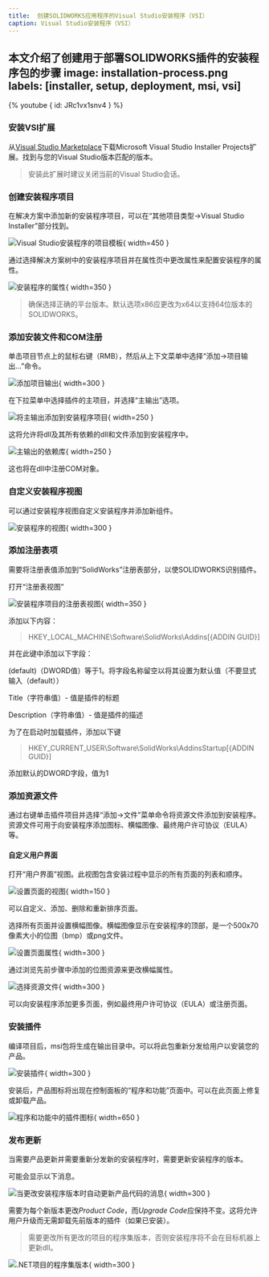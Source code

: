 ```yaml
---
title:  创建SOLIDWORKS应用程序的Visual Studio安装程序（VSI）
caption: Visual Studio安装程序（VSI）
---
```

 本文介绍了创建用于部署SOLIDWORKS插件的安装程序包的步骤
image: installation-process.png
labels: [installer, setup, deployment, msi, vsi]
---
{% youtube { id: JRc1vx1snv4 } %}

### 安装VSI扩展

从[Visual Studio Marketplace](https://marketplace.visualstudio.com/items?itemName=VisualStudioClient.MicrosoftVisualStudio2017InstallerProjects)下载Microsoft Visual Studio Installer Projects扩展。找到与您的Visual Studio版本匹配的版本。

> 安装此扩展时建议关闭当前的Visual Studio会话。

### 创建安装程序项目

在解决方案中添加新的安装程序项目，可以在“其他项目类型->Visual Studio Installer”部分找到。

![Visual Studio安装程序的项目模板](visual-studio-installer-project-template.png){ width=450 }

通过选择解决方案树中的安装程序项目并在属性页中更改属性来配置安装程序的属性。

![安装程序的属性](installer-properties.png){ width=350 }

> 确保选择正确的平台版本。默认选项x86应更改为x64以支持64位版本的SOLIDWORKS。

### 添加安装文件和COM注册

单击项目节点上的鼠标右键（RMB），然后从上下文菜单中选择“添加->项目输出...”命令。

![添加项目输出](add-project-output.png){ width=300 }

在下拉菜单中选择插件的主项目，并选择“主输出”选项。

![将主输出添加到安装程序项目](add-primary-output.png){ width=250 }

这将允许将dll及其所有依赖的dll和文件添加到安装程序中。

![主输出的依赖库](primary-output-dependencies.png){ width=250 }

这也将在dll中注册COM对象。

### 自定义安装程序视图

可以通过安装程序视图自定义安装程序并添加新组件。

![安装程序的视图](installer-view.png){ width=300 }

### 添加注册表项

需要将注册表值添加到“SolidWorks”注册表部分，以使SOLIDWORKS识别插件。

打开“注册表视图”

![安装程序项目的注册表视图](registry-view.png){ width=350 }

添加以下内容：
> HKEY_LOCAL_MACHINE\Software\SolidWorks\Addins\[{ADDIN GUID}]

并在此键中添加以下字段：

(default)（DWORD值）等于1。将字段名称留空以将其设置为默认值（不要显式输入（default））

Title（字符串值）- 值是插件的标题

Description（字符串值）- 值是插件的描述

为了在启动时加载插件，添加以下键

> HKEY_CURRENT_USER\Software\SolidWorks\AddinsStartup\[{ADDIN GUID}]

添加默认的DWORD字段，值为1

### 添加资源文件

通过右键单击插件项目并选择“添加->文件”菜单命令将资源文件添加到安装程序。资源文件可用于向安装程序添加图标、横幅图像、最终用户许可协议（EULA）等。

#### 自定义用户界面

打开“用户界面”视图。此视图包含安装过程中显示的所有页面的列表和顺序。

![设置页面的视图](user-interface-view.png){ width=150 }

可以自定义、添加、删除和重新排序页面。

选择所有页面并设置横幅图像。横幅图像显示在安装程序的顶部，是一个500x70像素大小的位图（bmp）或png文件。

![设置页面属性](ui-page-properties.png){ width=300 }

通过浏览先前步骤中添加的位图资源来更改横幅属性。

![选择资源文件](browse-resource-application-folder.png){ width=300 }

可以向安装程序添加更多页面，例如最终用户许可协议（EULA）或注册页面。

### 安装插件

编译项目后，msi包将生成在输出目录中。可以将此包重新分发给用户以安装您的产品。

![安装插件](installation-process.png){ width=300 }

安装后，产品图标将出现在控制面板的“程序和功能”页面中。可以在此页面上修复或卸载产品。

![程序和功能中的插件图标](programs-and-features-add-in.png){ width=650 }

### 发布更新

当需要产品更新并需要重新分发新的安装程序时，需要更新安装程序的版本。

可能会显示以下消息。

![当更改安装程序版本时自动更新产品代码的消息](auto-update-product-code.png){ width=300 }

需要为每个新版本更改*Product Code*，而*Upgrade Code*应保持不变。这将允许用户升级而无需卸载先前版本的插件（如果已安装）。

> 需要更改所有更改的项目的程序集版本，否则安装程序将不会在目标机器上更新dll。

![.NET项目的程序集版本](assembly-version.png){ width=300 }